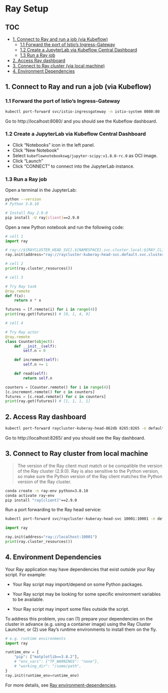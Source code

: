 # Ray Setup

## TOC
  - [1. Connect to Ray and run a job (via Kubeflow)](#3-connect-to-ray-and-run-a-job-via-kubeflow)
    - [1.1 Forward the port of Istio’s Ingress-Gateway](#31-forward-the-port-of-istios-ingress-gateway)
    - [1.2 Create a JupyterLab via Kubeflow Central Dashboard](#32-create-a-jupyterlab-via-kubeflow-central-dashboard)
    - [1.3 Run a Ray job](#33-run-a-ray-job)
  - [2. Access Ray dashboard](#4-access-ray-dashboard)
  - [3. Connect to Ray cluster (via local machine)](#5-connect-to-ray-cluster-from-local-machine)
  - [4. Environment Dependencies](#6-environment-dependencies)

## 1. Connect to Ray and run a job (via Kubeflow)

### 1.1 Forward the port of Istio’s Ingress-Gateway

```bash
kubectl port-forward svc/istio-ingressgateway -n istio-system 8080:80
```

Go to http://localhost:8080/ and you should see the Kubeflow dashboard.

### 1.2 Create a JupyterLab via Kubeflow Central Dashboard

- Click “Notebooks” icon in the left panel.
- Click “New Notebook”
- Select `kubeflownotebookswg/jupyter-scipy:v1.8.0-rc.0` as OCI image.
- Click “Launch”
- Click “CONNECT” to connect into the JupyterLab instance.

### 1.3 Run a Ray job

Open a terminal in the JupyterLab:

```bash
python --version 
# Python 3.8.10

# Install Ray 2.9.0
pip install -U ray[client]==2.9.0
```

Open a new Python notebook and run the following code:

```python
# cell 1
import ray

# ray://${RAYCLUSTER_HEAD_SVC}.${NAMESPACE}.svc.cluster.local:${RAY_CLIENT_PORT}
ray.init(address="ray://raycluster-kuberay-head-svc.default.svc.cluster.local:10001")
```

```python
# cell 2
print(ray.cluster_resources())
```

```python
# cell 3

# Try Ray task
@ray.remote
def f(x):
    return x * x

futures = [f.remote(i) for i in range(4)]
print(ray.get(futures)) # [0, 1, 4, 9]
```

```python
# cell 4

# Try Ray actor
@ray.remote
class Counter(object):
    def __init__(self):
        self.n = 0

    def increment(self):
        self.n += 1

    def read(self):
        return self.n

counters = [Counter.remote() for i in range(4)]
[c.increment.remote() for c in counters]
futures = [c.read.remote() for c in counters]
print(ray.get(futures)) # [1, 1, 1, 1]
```

## 2. Access Ray dashboard

```bash
kubectl port-forward raycluster-kuberay-head-862db 8265:8265 -n default
```
Go to http://localhost:8265/ and you should see the Ray dashboard.

## 3. Connect to Ray cluster from local machine

> The version of the Ray client must match or be compatible the version of the Ray cluster (2.9.0).
> Ray is also sensitive to the Python version, so make sure the Python version of the Ray client matches the Python version of the Ray cluster.

```bash
conda create -n ray-env python=3.8.10
conda activate ray-env
pip install "ray[client]"==2.9.0
```

Run a port forwarding to the Ray head service:

```bash
kubectl port-forward svc/raycluster-kuberay-head-svc 10001:10001 -n default
```

```python
import ray

ray.init(address="ray://localhost:10001")
print(ray.cluster_resources())
```

## 4. Environment Dependencies

Your Ray application may have dependencies that exist outside your Ray script. For example:

- Your Ray script may import/depend on some Python packages.

- Your Ray script may be looking for some specific environment variables to be available.

- Your Ray script may import some files outside the script.

To address this problem, you can (1) prepare your dependencies on the cluster in advance
(e.g. using a container image) using the Ray Cluster Launcher, or (2) use Ray’s runtime environments to install them on the fly.

```python
# e.g. runtime environments
import ray

runtime_env = {
    "pip": ["matplotlib==3.8.2"],
    # "env_vars": {"TF_WARNINGS": "none"},
    # "working_dir": "/some/path",
}
ray.init(runtime_env=runtime_env)
```

For more details, see [Ray environment-dependencies](https://docs.ray.io/en/latest/ray-core/handling-dependencies.html#environment-dependencies).